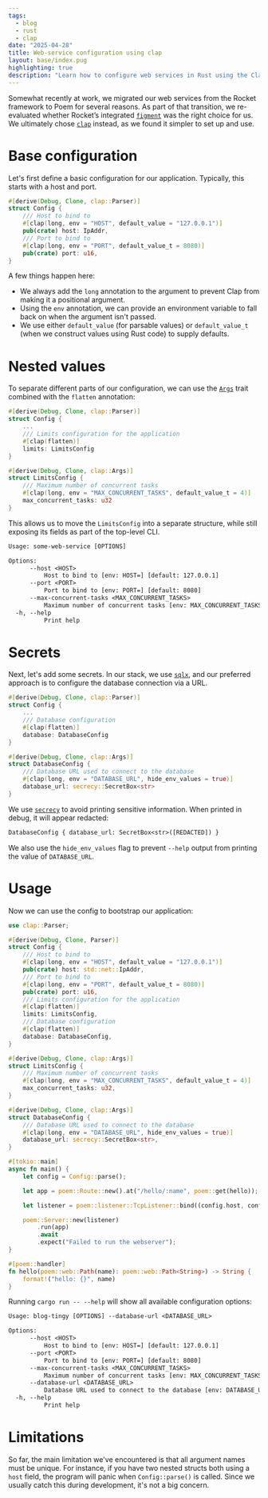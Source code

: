 ```yaml
---
tags:
  - blog
  - rust
  - clap
date: "2025-04-28"
title: Web-service configuration using clap
layout: base/index.pug
highlighting: true
description: "Learn how to configure web services in Rust using the Clap crate. This guide covers setting up base configurations, handling nested values, managing secrets securely, and integrating with the Poem framework for a robust and flexible application setup."
---
```


Somewhat recently at work, we migrated our web services from the Rocket framework to Poem for several reasons. As part of that transition, we re-evaluated whether Rocket’s integrated [`figment`](https://docs.rs/figment/latest/figment/) was the right choice for us. We ultimately chose [`clap`](https://docs.rs/clap/latest/clap/) instead, as we found it simpler to set up and use.

# Base configuration

Let's first define a basic configuration for our application. Typically, this starts with a host and port.

```rust
#[derive(Debug, Clone, clap::Parser)]
struct Config {
    /// Host to bind to
    #[clap(long, env = "HOST", default_value = "127.0.0.1")]
    pub(crate) host: IpAddr,
    /// Port to bind to
    #[clap(long, env = "PORT", default_value_t = 8080)]
    pub(crate) port: u16,
}
```

A few things happen here:

- We always add the `long` annotation to the argument to prevent Clap from making it a positional argument.
- Using the `env` annotation, we can provide an environment variable to fall back on when the argument isn't passed.
- We use either `default_value` (for parsable values) or `default_value_t` (when we construct values using Rust code) to supply defaults.

# Nested values

To separate different parts of our configuration, we can use the [`Args`](https://docs.rs/clap/latest/clap/trait.Args.html) trait combined with the `flatten` annotation:

```rust
#[derive(Debug, Clone, clap::Parser)]
struct Config {
    ...
    /// Limits configuration for the application
    #[clap(flatten)]
    limits: LimitsConfig
}

#[derive(Debug, Clone, clap::Args)]
struct LimitsConfig {
    /// Maximum number of concurrent tasks
    #[clap(long, env = "MAX_CONCURRENT_TASKS", default_value_t = 4)]
    max_concurrent_tasks: u32
}
```

This allows us to move the `LimitsConfig` into a separate structure, while still exposing its fields as part of the top-level CLI.

```txt
Usage: some-web-service [OPTIONS]

Options:
      --host <HOST>
          Host to bind to [env: HOST=] [default: 127.0.0.1]
      --port <PORT>
          Port to bind to [env: PORT=] [default: 8080]
      --max-concurrent-tasks <MAX_CONCURRENT_TASKS>
          Maximum number of concurrent tasks [env: MAX_CONCURRENT_TASKS=] [default: 4]
  -h, --help
          Print help
```

# Secrets

Next, let's add some secrets. In our stack, we use [`sqlx`](https://docs.rs/sqlx/latest/sqlx/), and our preferred approach is to configure the database connection via a URL.

```rust
#[derive(Debug, Clone, clap::Parser)]
struct Config {
    ...
    /// Database configuration
    #[clap(flatten)]
    database: DatabaseConfig
}

#[derive(Debug, Clone, clap::Args)]
struct DatabaseConfig {
    /// Database URL used to connect to the database
    #[clap(long, env = "DATABASE_URL", hide_env_values = true)]
    database_url: secrecy::SecretBox<str>
}
```

We use [`secrecy`](https://docs.rs/secrecy/latest/secrecy/) to avoid printing sensitive information. When printed in debug, it will appear redacted:

```txt
DatabaseConfig { database_url: SecretBox<str>([REDACTED]) }
```

We also use the `hide_env_values` flag to prevent `--help` output from printing the value of `DATABASE_URL`.

# Usage

Now we can use the config to bootstrap our application:

```rust
use clap::Parser;

#[derive(Debug, Clone, Parser)]
struct Config {
    /// Host to bind to
    #[clap(long, env = "HOST", default_value = "127.0.0.1")]
    pub(crate) host: std::net::IpAddr,
    /// Port to bind to
    #[clap(long, env = "PORT", default_value_t = 8080)]
    pub(crate) port: u16,
    /// Limits configuration for the application
    #[clap(flatten)]
    limits: LimitsConfig,
    /// Database configuration
    #[clap(flatten)]
    database: DatabaseConfig,
}

#[derive(Debug, Clone, clap::Args)]
struct LimitsConfig {
    /// Maximum number of concurrent tasks
    #[clap(long, env = "MAX_CONCURRENT_TASKS", default_value_t = 4)]
    max_concurrent_tasks: u32,
}

#[derive(Debug, Clone, clap::Args)]
struct DatabaseConfig {
    /// Database URL used to connect to the database
    #[clap(long, env = "DATABASE_URL", hide_env_values = true)]
    database_url: secrecy::SecretBox<str>,
}

#[tokio::main]
async fn main() {
    let config = Config::parse();

    let app = poem::Route::new().at("/hello/:name", poem::get(hello));

    let listener = poem::listener::TcpListener::bind((config.host, config.port));

    poem::Server::new(listener)
        .run(app)
        .await
        .expect("Failed to run the webserver");
}

#[poem::handler]
fn hello(poem::web::Path(name): poem::web::Path<String>) -> String {
    format!("hello: {}", name)
}
```

Running `cargo run -- --help` will show all available configuration options:

```txt
Usage: blog-tingy [OPTIONS] --database-url <DATABASE_URL>

Options:
      --host <HOST>
          Host to bind to [env: HOST=] [default: 127.0.0.1]
      --port <PORT>
          Port to bind to [env: PORT=] [default: 8080]
      --max-concurrent-tasks <MAX_CONCURRENT_TASKS>
          Maximum number of concurrent tasks [env: MAX_CONCURRENT_TASKS=] [default: 4]
      --database-url <DATABASE_URL>
          Database URL used to connect to the database [env: DATABASE_URL]
  -h, --help
          Print help
```

# Limitations

So far, the main limitation we've encountered is that all argument names must be unique. For instance, if you have two nested structs both using a `host` field, the program will panic when `Config::parse()` is called. Since we usually catch this during development, it's not a big concern.
